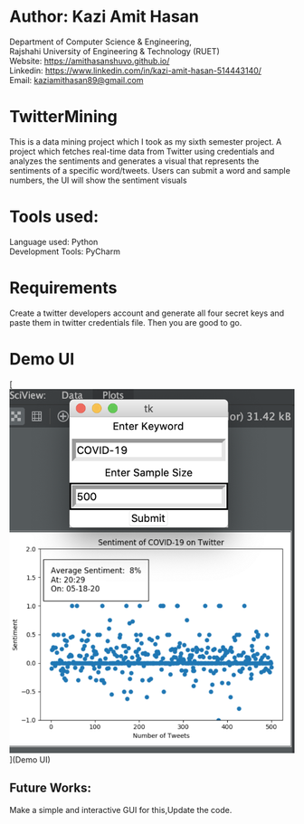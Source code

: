 # Author: Kazi Amit Hasan

Department of Computer Science & Engineering, </br>
Rajshahi University of Engineering & Technology (RUET) </br>
Website: https://amithasanshuvo.github.io/ </br>
Linkedin: https://www.linkedin.com/in/kazi-amit-hasan-514443140/ </br>
Email: kaziamithasan89@gmail.com
# TwitterMining
This is a data mining project which I took as my sixth semester project. A project which fetches real-time data from Twitter using credentials and analyzes the sentiments and generates a visual that represents the sentiments of a specific word/tweets. Users can submit a word and sample numbers, the UI will show the sentiment visuals

# Tools used:
Language used: Python <br/>
Development Tools: PyCharm
# Requirements
Create a twitter developers account and generate all four secret keys and paste them in twitter credentials file. Then you are good to go.

# Demo UI
[![UI](image.png)](Demo UI)

## Future Works:
Make a simple and interactive GUI for this,Update the code.

